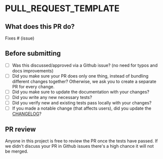 # PULL_REQUEST_TEMPLATE

## What does this PR do?

<!--
Please include a summary of the change and which issue is fixed.
 Please also include relevant motivation and context.
 List any dependencies that are required for this change.
-->

Fixes # (issue)

## Before submitting

- [ ] Was this discussed/approved via a Github issue? (no need for typos and docs improvements)
- [ ] Did you make sure your PR does only one thing, instead of bundling different changes together? Otherwise, we ask you to create a separate PR for every change.
- [ ] Did you make sure to update the documentation with your changes?
- [ ] Did you write any new necessary tests?
- [ ] Did you verify new and existing tests pass locally with your changes?
- [ ] If you made a notable change (that affects users), did you update the [CHANGELOG](https://github.com/GITHUB_NAME/REPO_NAME/blob/master/CHANGELOG.md)?

<!-- For CHANGELOG separate each item in unreleased section by a blank line to reduce collisions -->

## PR review

Anyone in this project is free to review the PR once the tests have passed.
If we didn't discuss your PR in Github issues there's a high chance it will not be merged.

